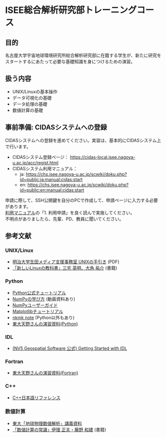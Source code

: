 # ISEE総合解析研究部トレーニングコース

## 目的

名古屋大学宇宙地球環境研究所総合解析研究部に在籍する学生が、新たに研究をスタートするにあたって必要な基礎知識を身につけるための演習。

## 扱う内容

- UNIX/Linuxの基本操作
- データ可視化の基礎
- データ処理の基礎
- 数値計算の基礎

## 事前準備: CIDASシステムへの登録

CIDASシステムへの登録を進めてください。実習は、基本的にCIDASシステム上で行います。  

- CIDASシステム登録ページ： <https://cidas-local.isee.nagoya-u.ac.jp/acc/regist.html>
- CIDASシステム利用マニュアル：
  - ja: <https://chs.isee.nagoya-u.ac.jp/scwiki/doku.php?id=public:ja:manual:cidas:start>
  - en: <https://chs.isee.nagoya-u.ac.jp/scwiki/doku.php?id=public:en:manual:cidas:start>

申請に際して、SSH公開鍵を自分のPCで作成して、申請ページに入力する必要があります。  
[利用マニュアル](https://chs.isee.nagoya-u.ac.jp/scwiki/doku.php?id=public:ja:manual:cidas:start)の「1. 利用申請」を良く読んで実施してください。  
不明点がありましたら、先輩、PD、教員に聞いてください。

## 参考文献

### UNIX/Linux

- [明治大学生田メディア支援事務室 UNIXの手引き](https://www.meiji.ac.jp/isys/doc/UNIX2019.pdf) (PDF)
- [「新しいLinuxの教科書」三宅 英明、大角 祐介](https://www.sbcr.jp/product/4797380941/) (書籍)

### Python

- [Python公式チュートリアル](https://docs.python.org/ja/3/tutorial/)
- [NumPyの学び方](https://numpy.org/ja/learn/) (動画資料あり)
- [NumPyユーザーガイド](https://numpy.org/doc/stable/user/index.html)
- [Matplotlibチュートリアル](https://matplotlib.org/stable/tutorials/index.html)
- [nkmk note](https://note.nkmk.me/) (Python以外もあり)
- [東大天野さんの演習資料(Python)](https://amanotk.github.io/python-resume-public/)

### IDL

- [(NV5 Geospatial Software 公式) Getting Started with IDL](https://www.nv5geospatialsoftware.com/docs/Getting_Started.html)

### Fortran

- [東大天野さんの演習資料(Fortran)](https://amanotk.github.io/fortran-resume-public/)

### C++

- [C++日本語リファレンス](https://cpprefjp.github.io/)

### 数値計算

- [東大「地球物理数値解析」講義資料](https://github.com/amanotk/numerical-geophysics)
- [「数値計算の常識」伊理 正夫・藤野 和建](https://www.kyoritsu-pub.co.jp/bookdetail/9784320013438) (書籍)
